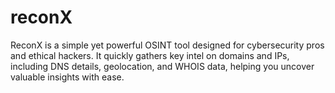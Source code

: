 # reconX
ReconX is a simple yet powerful OSINT tool designed for cybersecurity pros and ethical hackers. It quickly gathers key intel on domains and IPs, including DNS details, geolocation, and WHOIS data, helping you uncover valuable insights with ease.
